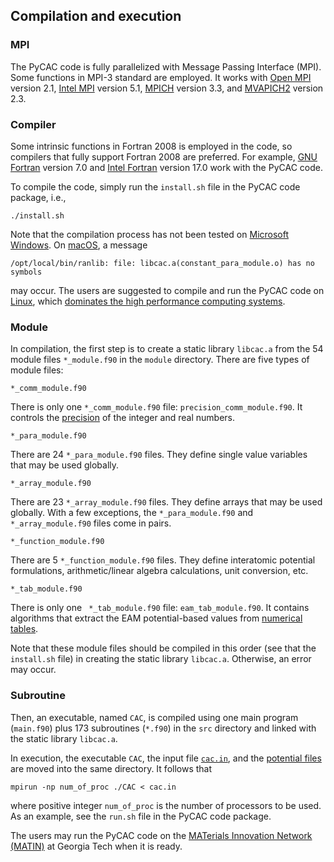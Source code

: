 ## Compilation and execution

### MPI

The PyCAC code is fully parallelized with Message Passing Interface (MPI). Some functions in MPI-3 standard are employed. It works with [Open MPI](https://www.open-mpi.org) version 2.1, [Intel MPI](https://software.intel.com/en-us/intel-mpi-library) version 5.1, [MPICH](https://www.mpich.org) version 3.3, and [MVAPICH2](http://mvapich.cse.ohio-state.edu) version 2.3.

### Compiler

Some intrinsic functions in Fortran 2008 is employed in the code, so compilers that fully support Fortran 2008 are preferred. For example, [GNU Fortran](https://gcc.gnu.org/fortran) version 7.0 and [Intel Fortran](https://software.intel.com/en-us/fortran-compilers) version 17.0 work with the PyCAC code.

To compile the code, simply run the `install.sh` file in the PyCAC code package, i.e.,

	./install.sh

Note that the compilation process has not been tested on [Microsoft Windows](https://en.wikipedia.org/wiki/Microsoft_Windows). On [macOS](https://en.wikipedia.org/wiki/MacOS), a message

	/opt/local/bin/ranlib: file: libcac.a(constant_para_module.o) has no symbols

may occur. The users are suggested to compile and run the PyCAC code on [Linux](https://en.wikipedia.org/wiki/Linux), which [dominates the high performance computing systems](https://en.wikipedia.org/wiki/TOP500).

### Module

In compilation, the first step is to create a static library `libcac.a` from the 54 module files `*_module.f90` in the `module` directory. There are five types of module files:

	*_comm_module.f90

There is only one `*_comm_module.f90` file: `precision_comm_module.f90`. It controls the [precision](../chapter3/precision.md) of the integer and real numbers.

	*_para_module.f90
	
There are 24 `*_para_module.f90` files. They define single value variables that may be used globally.

	*_array_module.f90

There are 23 `*_array_module.f90` files. They define arrays that may be used globally. With a few exceptions, the `*_para_module.f90` and `*_array_module.f90` files come in pairs.

	*_function_module.f90

There are 5 `*_function_module.f90` files. They define interatomic potential formulations, arithmetic/linear algebra calculations, unit conversion, etc.

	*_tab_module.f90

There is only one `	*_tab_module.f90` file: `eam_tab_module.f90`. It contains algorithms that extract the EAM potential-based values from [numerical tables](../chapter3/input.md).

Note that these module files should be compiled in this order (see that the `install.sh` file) in creating the static library `libcac.a`. Otherwise, an error may occur.

### Subroutine

Then, an executable, named `CAC`, is compiled using one main program (`main.f90`) plus 173 subroutines (`*.f90`) in the `src` directory and linked with the static library `libcac.a`.

In execution, the executable `CAC`, the input file [`cac.in`](../chapter5/README.md), and the [potential files](../chapter3/input.md) are moved into the same directory. It follows that

	mpirun -np num_of_proc ./CAC < cac.in
	
where positive integer `num_of_proc` is the number of processors to be used. As an example, see the `run.sh` file in the PyCAC code package.

The users may run the PyCAC code on the [MATerials Innovation Network (MATIN)](https://matin.gatech.edu) at Georgia Tech when it is ready.
